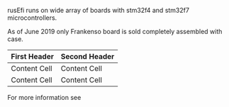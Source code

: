rusEfi runs on wide array of boards with stm32f4 and stm32f7 microcontrollers.

As of June 2019 only Frankenso board is sold completely assembled with case.

| First Header  | Second Header |
| ------------- | ------------- |
| Content Cell  | Content Cell  |
| Content Cell  | Content Cell  


For more information see 